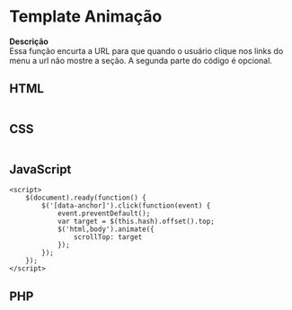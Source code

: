 # Template Animação

 **Descrição**  
Essa função encurta a URL para que quando o usuário clique nos links do menu a url não mostre a seção. A segunda parte do código  é opcional.

## HTML
```

```
## CSS
```

```
## JavaScript
```
<script>
	$(document).ready(function() {
		$('[data-anchor]').click(function(event) {
			event.preventDefault();
			var target = $(this.hash).offset().top;
			$('html,body').animate({
				scrollTop: target
			});
		});		
	});
</script>
```
## PHP
```

```
